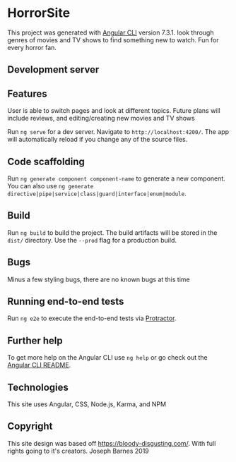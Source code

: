 # HorrorSite

This project was generated with [Angular CLI](https://github.com/angular/angular-cli) version 7.3.1.
look through genres of movies and TV shows to find something new to watch. Fun for every horror fan. 

## Development server

## Features
User is able to switch pages and look at different topics. Future plans will include reviews, and editing/creating new movies and TV shows

Run `ng serve` for a dev server. Navigate to `http://localhost:4200/`. The app will automatically reload if you change any of the source files.

## Code scaffolding

Run `ng generate component component-name` to generate a new component. You can also use `ng generate directive|pipe|service|class|guard|interface|enum|module`.

## Build

Run `ng build` to build the project. The build artifacts will be stored in the `dist/` directory. Use the `--prod` flag for a production build.

## Bugs
Minus a few styling bugs, there are no known bugs at this time

## Running end-to-end tests

Run `ng e2e` to execute the end-to-end tests via [Protractor](http://www.protractortest.org/).

## Further help

To get more help on the Angular CLI use `ng help` or go check out the [Angular CLI README](https://github.com/angular/angular-cli/blob/master/README.md).

## Technologies

This site uses Angular, CSS, Node.js, Karma, and NPM

## Copyright
This site design was based off https://bloody-disgusting.com/. With full rights going to it's creators. 
Joseph Barnes 2019
